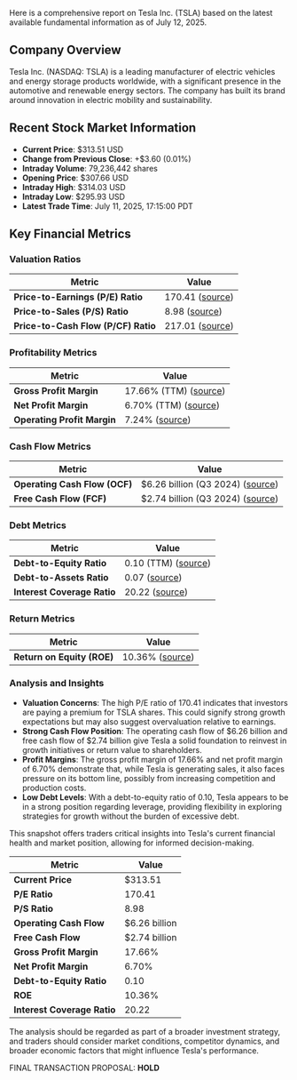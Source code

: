 Here is a comprehensive report on Tesla Inc. (TSLA) based on the latest available fundamental information as of July 12, 2025.

## Company Overview
Tesla Inc. (NASDAQ: TSLA) is a leading manufacturer of electric vehicles and energy storage products worldwide, with a significant presence in the automotive and renewable energy sectors. The company has built its brand around innovation in electric mobility and sustainability.

## Recent Stock Market Information
- **Current Price**: $313.51 USD
- **Change from Previous Close**: +$3.60 (0.01%)
- **Intraday Volume**: 79,236,442 shares
- **Opening Price**: $307.66 USD
- **Intraday High**: $314.03 USD
- **Intraday Low**: $295.93 USD
- **Latest Trade Time**: July 11, 2025, 17:15:00 PDT

## Key Financial Metrics
### Valuation Ratios
| Metric                         | Value                                                                                   |
|--------------------------------|-----------------------------------------------------------------------------------------|
| **Price-to-Earnings (P/E) Ratio** | 170.41 ([source](https://stocktwits.com/symbol/TSLA/fundamentals?utm_source=openai)) |
| **Price-to-Sales (P/S) Ratio**  | 8.98 ([source](https://www.stockexplainer.com/stock/tsla/analysis/?utm_source=openai)) |
| **Price-to-Cash Flow (P/CF) Ratio** | 217.01 ([source](https://csimarket.com/stocks/fundamentals_glance.php?code=TSLA&utm_source=openai)) |

### Profitability Metrics
| Metric                         | Value                                                                                   |
|--------------------------------|-----------------------------------------------------------------------------------------|
| **Gross Profit Margin**         | 17.66% (TTM) ([source](https://www.tipranks.com/stocks/tsla/stock-analysis?utm_source=openai)) |
| **Net Profit Margin**           | 6.70% (TTM) ([source](https://www.tipranks.com/stocks/tsla/stock-analysis?utm_source=openai)) |
| **Operating Profit Margin**     | 7.24% ([source](https://www.stockexplainer.com/stock/tsla/analysis/?utm_source=openai)) |

### Cash Flow Metrics
| Metric                         | Value                                                                                   |
|--------------------------------|-----------------------------------------------------------------------------------------|
| **Operating Cash Flow (OCF)**   | $6.26 billion (Q3 2024) ([source](https://beyondspx.com/quote/TSLA?utm_source=openai)) |
| **Free Cash Flow (FCF)**        | $2.74 billion (Q3 2024) ([source](https://beyondspx.com/quote/TSLA?utm_source=openai)) |

### Debt Metrics
| Metric                         | Value                                                                                   |
|--------------------------------|-----------------------------------------------------------------------------------------|
| **Debt-to-Equity Ratio**        | 0.10 (TTM) ([source](https://www.tipranks.com/stocks/tsla/stock-analysis?utm_source=openai)) |
| **Debt-to-Assets Ratio**        | 0.07 ([source](https://www.stockexplainer.com/stock/tsla/analysis/?utm_source=openai)) |
| **Interest Coverage Ratio**     | 20.22 ([source](https://www.stockexplainer.com/stock/tsla/analysis/?utm_source=openai)) |

### Return Metrics
| Metric                         | Value                                                                                   |
|--------------------------------|-----------------------------------------------------------------------------------------|
| **Return on Equity (ROE)**      | 10.36% ([source](https://www.stockexplainer.com/stock/tsla/analysis/?utm_source=openai)) |

### Analysis and Insights
- **Valuation Concerns**: The high P/E ratio of 170.41 indicates that investors are paying a premium for TSLA shares. This could signify strong growth expectations but may also suggest overvaluation relative to earnings.
- **Strong Cash Flow Position**: The operating cash flow of $6.26 billion and free cash flow of $2.74 billion give Tesla a solid foundation to reinvest in growth initiatives or return value to shareholders.
- **Profit Margins**: The gross profit margin of 17.66% and net profit margin of 6.70% demonstrate that, while Tesla is generating sales, it also faces pressure on its bottom line, possibly from increasing competition and production costs.
- **Low Debt Levels**: With a debt-to-equity ratio of 0.10, Tesla appears to be in a strong position regarding leverage, providing flexibility in exploring strategies for growth without the burden of excessive debt.

This snapshot offers traders critical insights into Tesla's current financial health and market position, allowing for informed decision-making.

| Metric                         | Value                                                                                   |
|--------------------------------|-----------------------------------------------------------------------------------------|
| **Current Price**              | $313.51                                                                                  |
| **P/E Ratio**                  | 170.41                                                                                   |
| **P/S Ratio**                  | 8.98                                                                                    |
| **Operating Cash Flow**        | $6.26 billion                                                                            |
| **Free Cash Flow**             | $2.74 billion                                                                           |
| **Gross Profit Margin**        | 17.66%                                                                                  |
| **Net Profit Margin**          | 6.70%                                                                                   |
| **Debt-to-Equity Ratio**      | 0.10                                                                                   |
| **ROE**                        | 10.36%                                                                                  |
| **Interest Coverage Ratio**    | 20.22                                                                                   |

The analysis should be regarded as part of a broader investment strategy, and traders should consider market conditions, competitor dynamics, and broader economic factors that might influence Tesla's performance.

FINAL TRANSACTION PROPOSAL: **HOLD**